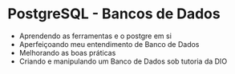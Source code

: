 # PostgreSQL - Bancos de Dados

- Aprendendo as ferramentas e o postgre em si
- Aperfeiçoando meu entendimento de Banco de Dados
- Melhorando as boas práticas
- Criando e manipulando um Banco de Dados sob tutoria da DIO